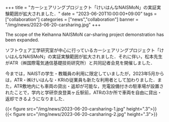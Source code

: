 +++
title = "カーシェアリングプロジェクト「けいはんなNAISMoN」の実証実験範囲が拡大されました．"
date = "2023-06-20T10:00:00+09:00"
tags = ["collaboration"]
categories = ["news","collaboration"]
banner = "/img/news/2023-06-20-carsharing.jpg"
+++

The scope of the Keihanna NAISMoN car-sharing project demonstration has been expanded.

ソフトウェア工学研究室が中心に行っているカーシェアリングプロジェクト「けいはんなNAISMoN」の実証実験範囲が拡大されました．それに伴い，松本先生がATR（㈱国際電気通信基礎技術研究所）と共同記者会見を開催しました．

今までは，NAISTの学生・教職員の利用に限定していましたが，2023年5月からは，ATR・㈱けいはんな・KRIの従業員も新たな利用者として加わりました．また，ATR敷地内にも車両の貸出・返却が可能な，充電設備付きの駐車場が設置されたことで，学内と学研奈良登美ヶ丘駅前，ATRの3か所で車両を自由に貸出・返却できるようになりました．

{{< figure src="/img/news/2023-06-20-carsharing-1.jpg" height=".3">}}
{{< figure src="/img/news/2023-06-20-carsharing-2.jpg" height=".3">}}
